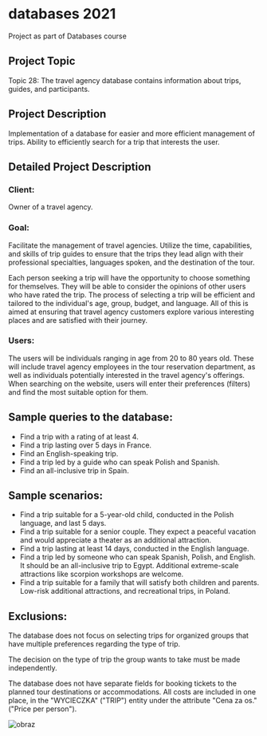 # databases 2021
Project as part of Databases course

## Project Topic
Topic 28: The travel agency database contains information about trips, guides, and participants.

## Project Description
Implementation of a database for easier and more efficient management of trips.
Ability to efficiently search for a trip that interests the user.

## Detailed Project Description
### Client:
Owner of a travel agency.

### Goal:
Facilitate the management of travel agencies. Utilize the time, capabilities, and skills of trip guides to ensure that the trips they lead align with their professional specialties, languages spoken, and the destination of the tour. 

Each person seeking a trip will have the opportunity to choose something for themselves. They will be able to consider the opinions of other users who have rated the trip. The process of selecting a trip will be efficient and tailored to the individual's age, group, budget, and language. All of this is aimed at ensuring that travel agency customers explore various interesting places and are satisfied with their journey.

### Users:
The users will be individuals ranging in age from 20 to 80 years old. These will include travel agency employees in the tour reservation department, as well as individuals potentially interested in the travel agency's offerings. When searching on the website, users will enter their preferences (filters) and find the most suitable option for them.

## Sample queries to the database:
- Find a trip with a rating of at least 4.
- Find a trip lasting over 5 days in France.
- Find an English-speaking trip.
- Find a trip led by a guide who can speak Polish and Spanish.
- Find an all-inclusive trip in Spain.

## Sample scenarios:
- Find a trip suitable for a 5-year-old child, conducted in the Polish language, and last 5 days.
- Find a trip suitable for a senior couple. They expect a peaceful vacation and would appreciate a theater as an additional attraction.
- Find a trip lasting at least 14 days, conducted in the English language.
- Find a trip led by someone who can speak Spanish, Polish, and English. It should be an all-inclusive trip to Egypt. Additional extreme-scale attractions like scorpion workshops are welcome.
- Find a trip suitable for a family that will satisfy both children and parents. Low-risk additional attractions, and recreational trips, in Poland.

## Exclusions:
The database does not focus on selecting trips for organized groups that have multiple preferences regarding the type of trip.

The decision on the type of trip the group wants to take must be made independently.

The database does not have separate fields for booking tickets to the planned tour destinations or accommodations. All costs are included in one place, in the "WYCIECZKA" ("TRIP") entity under the attribute "Cena za os." ("Price per person").

![obraz](https://github.com/AgnieszkaDelmaczynska/databases/assets/105732925/4fb447f9-ce0b-42e6-a4b7-12165586fb53)
